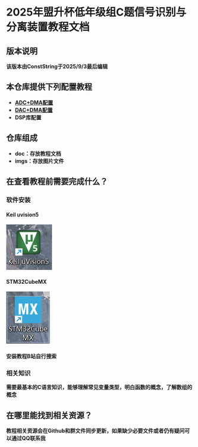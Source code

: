 # 2025年盟升杯低年级组C题信号识别与分离装置教程文档

## 版本说明

**该版本由ConstString于2025/9/3最后编辑**

## 本仓库提供下列配置教程

- **[ADC+DMA配置](https://github.com/ConstStrings/2025UESTCMengShengCup_C/blob/master/doc/1.ADC%E9%85%8D%E7%BD%AE%E6%95%99%E7%A8%8B.md)**
- **[DAC+DMA配置](https://github.com/ConstStrings/2025UESTCMengShengCup_C/blob/master/doc/1.ADC%E9%85%8D%E7%BD%AE%E6%95%99%E7%A8%8B.md)**
- **DSP库配置**

## 仓库组成

- **doc：存放教程文档**
- **imgs：存放图片文件**

## 在查看教程前需要完成什么？

### 软件安装

#### Keil uvision5

![](./imgs/keil.png)

#### STM32CubeMX

![](./imgs/cube.png)

#### 安装教程B站自行搜索

### 相关知识

**需要最基本的C语言知识，能够理解常见变量类型，明白函数的概念，了解数组的概念**

## 在哪里能找到相关资源？

**教程相关资源会在Github和群文件同步更新，如果缺少必要文件或者仍有疑问可以通过QQ联系我**